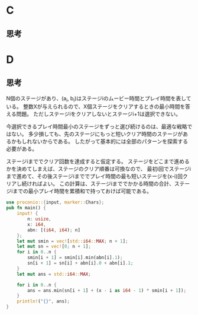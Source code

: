 # C
## 思考

# D
## 思考
N個のステージがあり、(a<sub>i</sub>, b<sub>i</sub>)はステージiのムービー時間とプレイ時間を表している。
整数Xが与えられるので、X個ステージをクリアするときの最小時間を答える問題。
ただしステージiをクリアしないとステージi+1は選択できない。

今選択できるプレイ時間最小のステージをずっと選び続けるのは、最適な戦略ではない。
多少損しても、先のステージにもっと短いクリア時間のステージがあるかもしれないからである。
したがって基本的には全部のパターンを探索する必要がある。

ステージiまででクリア回数を達成すると仮定する。
ステージをどこまで進めるかを決めてしまえば、ステージのクリア順番は可換なので、
最初i回でステージiまで進めて、その後ステージiまででプレイ時間の最も短いステージを(x-i)回クリアし続ければよい。
この計算は、ステージiまででかかる時間の合計、ステージiまでの最小プレイ時間を累積和で持っておけば可能である。

```rust
use proconio::{input, marker::Chars};
pub fn main() {
    input! {
        n: usize,
        x: i64,
        abn: [(i64, i64); n]
    };
    let mut smin = vec![std::i64::MAX; n + 1];
    let mut sn = vec![0; n + 1];
    for i in 0..n {
        smin[i + 1] = smin[i].min(abn[i].1);
        sn[i + 1] = sn[i] + abn[i].0 + abn[i].1;
    }
    let mut ans = std::i64::MAX;

    for i in 0..n {
        ans = ans.min(sn[i + 1] + (x - i as i64 - 1) * smin[i + 1]);
    }
    println!("{}", ans);
}

```